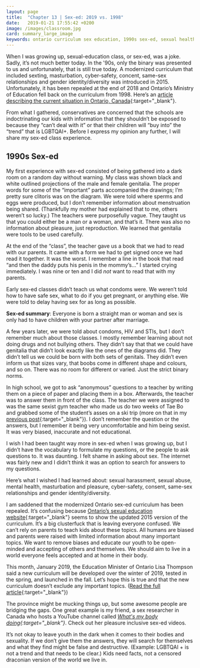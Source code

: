 ```yaml
---
layout: page
title:  "Chapter 13 | Sex-ed: 2019 vs. 1998"
date:   2019-01-21 17:55:42 +0200
image: /images/classroom.jpg
card: summary_large_image
keywords: ontario curriculum sex education, 1990s sex-ed, sexual health ontario, ontario education minister sex-ed, sex-ed concent, oppressive sex-ed
---
```

When I was growing up, sexual-education class, or sex-ed, was a joke. Sadly, it’s not much better today. In the '90s, only the binary was presented to us and unfortunately, that is still true today. A modernized curriculum that included sexting, masturbation, cyber-safety, concent, same-sex relationships and gender identity/diversity was introduced in 2015. Unfortunately, it has been repealed at the end of 2018 and Ontario’s Ministry of Education fell back on the curriculum from 1998. Here’s an [article describing the current situation in Ontario, Canada](https://www.cbc.ca/news/canada/toronto/ontario-sex-ed-consultations-1.4949832){:target="_blank"}. 

From what I gathered, conservatives are concerned that the schools are indoctrinating our kids with information that they shouldn’t be exposed to because they “can’t deal with it” or that their children will “buy into” the “trend” that is LGBTQAI+. Before I express my opinion any further, I will share my sex-ed class experience.

## 1990s Sex-ed
My first experience with sex-ed consisted of being gathered into a dark room on a random day without warning. My class was shown black and white outlined projections of the male and female genitalia. The proper words for some of the “important” parts accompanied the drawings; I’m pretty sure clitoris was on the diagram. We were told where sperms and eggs were produced, but I don’t remember information about menstruation being shared. (Thankfully my mother had explained that to me, others weren’t so lucky.) The teachers were purposefully vague. They taught us that you could either be a man or a woman, and that’s it. There was also no information about pleasure, just reproduction. We learned that genitalia were tools to be used carefully.  

At the end of the “class”, the teacher gave us a book that we had to read with our parents. It came with a form we had to get signed once we had read it together. It was the worst. I remember a line in the book that read “and then the daddy puts his penis in the mommy’s…” I started crying immediately. I was nine or ten and I did *not* want to read that with my parents. 

Early sex-ed classes didn’t teach us what condoms were. We weren’t told how to have safe sex, what to do if you get pregnant, or anything else. We were told to delay having sex for as long as possible. 

**Sex-ed summary**: Everyone is born a straight man or woman and sex is only had to have children with your partner after marriage. 

A few years later, we were told about condoms, HIV and STIs, but I don’t remember much about those classes. I mostly remember learning about not doing drugs and not bullying others. They didn’t say that that we could have genitalia that didn’t look exactly like the ones of the diagrams did. They didn’t tell us we could be born with both sets of genitals. They didn’t even inform us that sizes vary, that boobs come in different shape and colours, and so on. There was no room for different or varied. Just the strict binary norms.

In high school, we got to ask “anonymous” questions to a teacher by writing them on a piece of paper and placing them in a box. Afterwards, the teacher was to answer them in front of the class. The teacher we were assigned to was the same sexist gym teacher who made us do two weeks of Tae Bo and grabbed some of the student’s asses on a ski trip (more on that in my [previous post](/2018/12/13/throw-like-a-kid.html){:target="_blank"}). I don’t remember the question or the answers, but I remember it being very uncomfortable and him being sexist. It was very biased, inaccurate and not educational.

I wish I had been taught way more in sex-ed when I was growing up, but I didn’t have the vocabulary to formulate my questions, or the people to ask questions to. It was daunting. I felt shame in asking about sex. The internet was fairly new and I didn’t think it was an option to search for answers to my questions.

Here’s what I wished I had learned about: sexual harassment, sexual abuse, mental health, masturbation and pleasure, cyber-safety, consent, same-sex relationships and gender identity/diversity.

I am saddened that the modernized Ontario sex-ed curriculum has been repealed. It’s confusing because [Ontario’s sexual education website](https://www.ontario.ca/page/sex-education-ontario){:target="_blank"} seems to show the updated 2015 version of the curriculum. It’s a big clusterfuck that is leaving everyone confused. We can’t rely on parents to teach kids about these topics. All humans are biased and parents were raised with limited information about many important topics. We want to remove biases and educate our youth to be open-minded and accepting of others and themselves. We should aim to live in a world everyone feels accepted and at home in their body.

This month, January 2019, the Education Minister of Ontario Lisa Thompson said a new curriculum will be developed over the winter of 2019, tested in the spring, and launched in the fall. Let’s hope this is true and that the new curriculum doesn’t exclude any important topics. ([Read the full article](https://lfpress.com/news/local-news/ontario-sex-ed-will-be-age-appropriate-focused-on-consent-education-minister/){:target="_blank"}) 

The province might be mucking things up, but some awesome people are bridging the gaps. One great example is my friend, a sex researcher in Canada who hosts a YouTube channel called *[What's my body doing](https://www.youtube.com/channel/UCpmgFWyoBQ00FjQBUOgMfAg){:target="_blank"}*. Check out her pleasure inclusive sex-ed videos.

It’s not okay to leave youth in the dark when it comes to their bodies and sexuality. If we don’t give them the answers, they will search for themselves and what they find might be false and destructive. (Example: LGBTQAI + is not a trend and that needs to be clear.) Kids need facts, not a censored draconian version of the world we live in.
